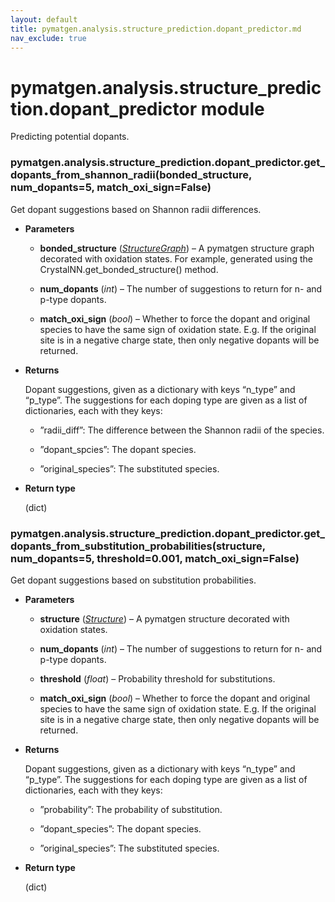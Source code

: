 ```yaml
---
layout: default
title: pymatgen.analysis.structure_prediction.dopant_predictor.md
nav_exclude: true
---
```


# pymatgen.analysis.structure_prediction.dopant_predictor module

Predicting potential dopants.


### pymatgen.analysis.structure_prediction.dopant_predictor.get_dopants_from_shannon_radii(bonded_structure, num_dopants=5, match_oxi_sign=False)
Get dopant suggestions based on Shannon radii differences.


* **Parameters**


    * **bonded_structure** ([*StructureGraph*](pymatgen.analysis.graphs.md#pymatgen.analysis.graphs.StructureGraph)) – A pymatgen structure graph
    decorated with oxidation states. For example, generated using the
    CrystalNN.get_bonded_structure() method.


    * **num_dopants** (*int*) – The number of suggestions to return for
    n- and p-type dopants.


    * **match_oxi_sign** (*bool*) – Whether to force the dopant and original species
    to have the same sign of oxidation state. E.g. If the original site
    is in a negative charge state, then only negative dopants will be
    returned.



* **Returns**

    Dopant suggestions, given as a dictionary with keys “n_type” and
    “p_type”. The suggestions for each doping type are given as a list of
    dictionaries, each with they keys:


    * ”radii_diff”: The difference between the Shannon radii of the species.


    * ”dopant_spcies”: The dopant species.


    * ”original_species”: The substituted species.




* **Return type**

    (dict)



### pymatgen.analysis.structure_prediction.dopant_predictor.get_dopants_from_substitution_probabilities(structure, num_dopants=5, threshold=0.001, match_oxi_sign=False)
Get dopant suggestions based on substitution probabilities.


* **Parameters**


    * **structure** ([*Structure*](pymatgen.core.structure.md#pymatgen.core.structure.Structure)) – A pymatgen structure decorated with
    oxidation states.


    * **num_dopants** (*int*) – The number of suggestions to return for
    n- and p-type dopants.


    * **threshold** (*float*) – Probability threshold for substitutions.


    * **match_oxi_sign** (*bool*) – Whether to force the dopant and original species
    to have the same sign of oxidation state. E.g. If the original site
    is in a negative charge state, then only negative dopants will be
    returned.



* **Returns**

    Dopant suggestions, given as a dictionary with keys “n_type” and
    “p_type”. The suggestions for each doping type are given as a list of
    dictionaries, each with they keys:


    * ”probability”: The probability of substitution.


    * ”dopant_species”: The dopant species.


    * ”original_species”: The substituted species.




* **Return type**

    (dict)